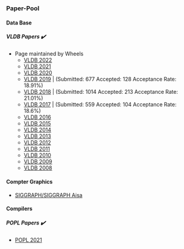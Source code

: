 ### Paper-Pool

#### Data Base

#####  VLDB Papers :heavy_check_mark:

* Page maintained by Wheels
  * [VLDB 2022](http://vldb.org/pvldb/volumes/15)  
  * [VLDB 2021](https://www.aminer.cn/conf/611e57c792c7f9be2121cf6e)
  * [VLDB 2020](http://vldb.org/pvldb/volumes/13)
  * [VLDB 2019](http://vldb.org/pvldb/volumes/12)  |  (Submitted:  677     Accepted:   128     Acceptance Rate:  18.91%)
  * [VLDB 2018](http://vldb.org/pvldb/volumes/11)  |  (Submitted:  1014    Accepted:  213    Acceptance Rate:  21.01%)
  * [VLDB 2017](http://vldb.org/pvldb/volumes/10)  |  (Submitted:  559     Accepted:   104    Acceptance Rate:  18.6%)
  * [VLDB 2016](http://vldb.org/pvldb/volumes/9)
  * [VLDB 2015](http://vldb.org/pvldb/volumes/8)
  * [VLDB 2014](http://vldb.org/pvldb/volumes/7)
  * [VLDB 2013](http://vldb.org/pvldb/volumes/6)
  * [VLDB 2012](http://vldb.org/pvldb/volumes/5)
  * [VLDB 2011](http://vldb.org/pvldb/volumes/4)
  * [VLDB 2010](http://vldb.org/pvldb/volumes/3)
  * [VLDB 2009](http://vldb.org/pvldb/volumes/2)
  * [VLDB 2008](http://vldb.org/pvldb/volumes/1) 

#### Compter Graphics

* [SIGGRAPH/SIGGRAPH Aisa](http://kesen.realtimerendering.com/)



#### Compilers

#####  POPL Papers :heavy_check_mark:

* [POPL 2021](https://www.aminer.cn/conf/611d03d992c7f9be21d5f64e)




  
  
  
  
  
  
  
  
  
  
